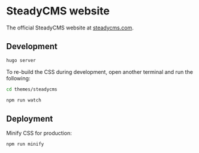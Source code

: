 # SteadyCMS website

The official SteadyCMS website at [steadycms.com](https://steadycms.com).


## Development

```bash
hugo server

```

To re-build the CSS during development, open another terminal and run the following:

```bash
cd themes/steadycms
```

```bash
npm run watch
```


## Deployment

Minify CSS for production:

```bash
npm run minify
```